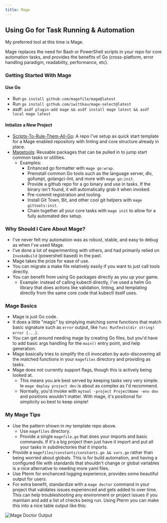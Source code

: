```yaml
---
title: Mage
---
```


## Using Go for Task Running & Automation

My preferred tool at this time is Mage.

Mage replaces the need for Bash or PowerShell scripts in your repo for core automation tasks, and provides the benefits of Go (cross-platform, error handling paradigm, readability, performance, etc).

### Getting Started With Mage

#### Use Go

- Run `go install github.com/magefile/mage@latest`
- Run `go install github.com/iwittkau/mage-select@latest`
- asdf: `asdf plugin-add mage && asdf install mage latest && asdf local mage latest`

#### Intialize a New Project

- [Scripts-To-Rule-Them-All-Go](github.com/sheldonhull/scripts-to-rule-them-all-go): A repo I've setup as quick start template for a Mage enabled repository with linting and core structure already in place.
- [Magetools](github.com/sheldonhull/magetools): Reusable packages that can be pulled in to jump start common tasks or utilities.
  - Examples:
    - Enhanced go formatter with `mage go:wrap`.
    - Preinstall common Go tools such as the language server, dlv, gofumpt, golangci-lint, and more with `mage go:init`.
    - Provide a github repo for a go binary and use in tasks. If the binary isn't found, it will automatically grab it when invoked.
    - Pre-commit registration and tooling.
    - Install Git Town, Bit, and other cool git helpers with `mage gittools:init`.
    - Chain together all your core tasks with `mage init` to allow for a fully automated dev setup.

### Why Should I Care About Mage?

- I've never felt my automation was as robust, stable, and easy to debug as when I've used Mage.
- I've done a lot of experimenting with others, and had primarily relied on `InvokeBuild` (powershell based) in the past.
- Mage takes the prize for ease of use.
- You can migrate a make file relatively easily if you want to just call tools directly.
- You can benefit from using Go packages directly as you up your game.
  - Example: instead of calling kubectl directly, I've used a helm Go library that does actions like validation, linting, and templating directly from the same core code that kubectl itself uses.

### Mage Basics

- Mage is just Go code.
- It does a little "magic" by simplying matching some functions that match basic signature such as `error` output, like `func RunTests(dir string) error {...}`.
- You can get around needing mage by creating Go files, but you'd have to add basic args handling for the `main()` entry point, and help generation.
- Mage basically tries to simplify the cli invocation by auto-discovering all the matched functions in your `magefiles` directory and providing as tasks.
- Mage does not currently support flags, though this is actively being looked at.
  - This means you are best served by keeping tasks very very simple. Ie `mage deploy project dev` is about as complex as I'd recommend.
  - Normally, you'd invoke with `mytool -project ProjectName -env dev` and positions wouldn't matter. With mage, it's positional for simplicity so best to keep simple!

### My Mage Tips

- Use the pattern shown in my template repo above.
  - Use `magefiles` directory.
  - Provide a single `magefile.go` that does your imports and basic commands. If it's a big project then just have it import and put all your tasks in subdirectories that it imports.
- Provide a `magefiles/constants/constants.go && vars.go` rather than being worried about globals.
  This is for build automation, and having a configured file with standards that shouldn't change or global variables is a nice alternative to needing more yaml files.
- Use Pterm for enchanced logging experience, provides some beautiful output for users.
- For extra benefit, standardize with a `mage doctor` command in your project that validates issues experienced and gets added to over time.
  This can help troubleshooting any environment or project issues if you maintain and add a list of checks being run.
  Using Pterm you can make this into a nice table output like this:

![Mage Doctor Output](/images/2022-06-11-16.52.33-mage-doctor.png 'Mage Doctor Output')
